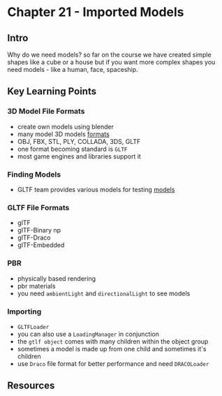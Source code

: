 # Chapter 21 - Imported Models 

## Intro 
Why do we need models? so far on the course we have created simple shapes like a cube or a house but if you want more complex shapes you need models - like a human, face, spaceship. 

## Key Learning Points 

### 3D Model File Formats 
- create own models using blender 
- many model 3D models [formats](https://en.wikipedia.org/wiki/List_of_file_formats#3D_graphics)
- OBJ, FBX, STL, PLY, COLLADA, 3DS, GLTF
- one format becoming standard is `GLTF`
- most game engines and libraries support it 

### Finding Models 
- GLTF team provides various models for testing [models](https://github.com/KhronosGroup/glTF-Sample-Models)

### GLTF File Formats 
- glTF 
- glTF-Binary np
- glTF-Draco 
- glTF-Embedded

### PBR
- physically based rendering 
- pbr materials 
- you need `ambientLight` and `directionalLight` to see models

### Importing 
- `GLTFLoader`
- you can also use a `LoadingManager` in conjunction
- the `gtlf object` comes with many children within the object group 
- sometimes a model is made up from one child and sometimes it's children
- use `Draco` file format for better performance and need `DRACOLoader`

## Resources 